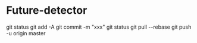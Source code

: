 # Future-detector
git status
git add -A
git commit -m "xxx"
git status
git pull --rebase
git push -u origin master
